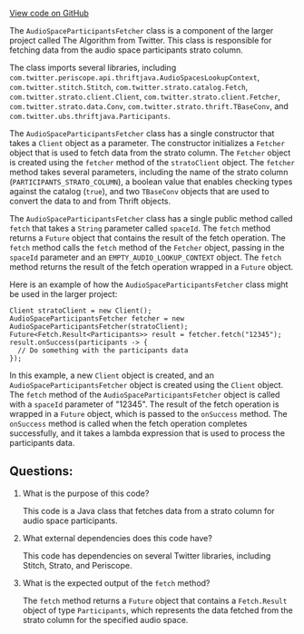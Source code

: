 [View code on GitHub](https://github.com/misbahsy/the-algorithm/src/java/com/twitter/search/ingester/pipeline/strato_fetchers/AudioSpaceParticipantsFetcher.java)

The `AudioSpaceParticipantsFetcher` class is a component of the larger project called The Algorithm from Twitter. This class is responsible for fetching data from the audio space participants strato column. 

The class imports several libraries, including `com.twitter.periscope.api.thriftjava.AudioSpacesLookupContext`, `com.twitter.stitch.Stitch`, `com.twitter.strato.catalog.Fetch`, `com.twitter.strato.client.Client`, `com.twitter.strato.client.Fetcher`, `com.twitter.strato.data.Conv`, `com.twitter.strato.thrift.TBaseConv`, and `com.twitter.ubs.thriftjava.Participants`. 

The `AudioSpaceParticipantsFetcher` class has a single constructor that takes a `Client` object as a parameter. The constructor initializes a `Fetcher` object that is used to fetch data from the strato column. The `Fetcher` object is created using the `fetcher` method of the `stratoClient` object. The `fetcher` method takes several parameters, including the name of the strato column (`PARTICIPANTS_STRATO_COLUMN`), a boolean value that enables checking types against the catalog (`true`), and two `TBaseConv` objects that are used to convert the data to and from Thrift objects. 

The `AudioSpaceParticipantsFetcher` class has a single public method called `fetch` that takes a `String` parameter called `spaceId`. The `fetch` method returns a `Future` object that contains the result of the fetch operation. The `fetch` method calls the `fetch` method of the `Fetcher` object, passing in the `spaceId` parameter and an `EMPTY_AUDIO_LOOKUP_CONTEXT` object. The `fetch` method returns the result of the fetch operation wrapped in a `Future` object. 

Here is an example of how the `AudioSpaceParticipantsFetcher` class might be used in the larger project:

```
Client stratoClient = new Client();
AudioSpaceParticipantsFetcher fetcher = new AudioSpaceParticipantsFetcher(stratoClient);
Future<Fetch.Result<Participants>> result = fetcher.fetch("12345");
result.onSuccess(participants -> {
  // Do something with the participants data
});
```

In this example, a new `Client` object is created, and an `AudioSpaceParticipantsFetcher` object is created using the `Client` object. The `fetch` method of the `AudioSpaceParticipantsFetcher` object is called with a `spaceId` parameter of "12345". The result of the fetch operation is wrapped in a `Future` object, which is passed to the `onSuccess` method. The `onSuccess` method is called when the fetch operation completes successfully, and it takes a lambda expression that is used to process the participants data.
## Questions: 
 1. What is the purpose of this code?
    
    This code is a Java class that fetches data from a strato column for audio space participants.

2. What external dependencies does this code have?
    
    This code has dependencies on several Twitter libraries, including Stitch, Strato, and Periscope.

3. What is the expected output of the `fetch` method?
    
    The `fetch` method returns a `Future` object that contains a `Fetch.Result` object of type `Participants`, which represents the data fetched from the strato column for the specified audio space.